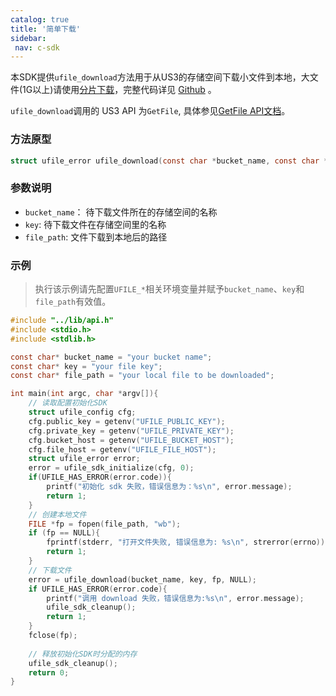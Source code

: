 ```yaml
---
catalog: true 
title: '简单下载'
sidebar:
 nav: c-sdk
---
```




本SDK提供`ufile_download`方法用于从US3的存储空间下载小文件到本地，大文件(1G以上)请使用[分片下载](https://ucloud-us3.github.io/c-sdk/%E5%88%86%E7%89%87%E4%B8%8B%E8%BD%BD.html)，完整代码详见 [Github](https://github.com/ufilesdk-dev/ufile-csdk/blob/master/lib/ufile_download.c) 。

`ufile_download`调用的 US3 API 为`GetFile`, 具体参见[GetFile API文档](https://docs.ucloud.cn/api/ufile-api/get_file)。

### 方法原型

```c
struct ufile_error ufile_download(const char *bucket_name, const char *key, FILE *file, size_t *return_size)
```

### 参数说明

- `bucket_name`： 待下载文件所在的存储空间的名称
- `key`: 待下载文件在存储空间里的名称
- `file_path`: 文件下载到本地后的路径

### 示例

> 执行该示例请先配置`UFILE_*`相关环境变量并赋予`bucket_name`、`key`和`file_path`有效值。

<div class="copyable" markdown="1">

```c
#include "../lib/api.h"
#include <stdio.h>
#include <stdlib.h>

const char* bucket_name = "your bucket name";
const char* key = "your file key";
const char* file_path = "your local file to be downloaded";

int main(int argc, char *argv[]){
    // 读取配置初始化SDK
    struct ufile_config cfg;
    cfg.public_key = getenv("UFILE_PUBLIC_KEY");
    cfg.private_key = getenv("UFILE_PRIVATE_KEY");
    cfg.bucket_host = getenv("UFILE_BUCKET_HOST");
    cfg.file_host = getenv("UFILE_FILE_HOST");
    struct ufile_error error;
    error = ufile_sdk_initialize(cfg, 0);
    if(UFILE_HAS_ERROR(error.code)){
        printf("初始化 sdk 失败，错误信息为：%s\n", error.message);
        return 1;
    }
	// 创建本地文件
    FILE *fp = fopen(file_path, "wb");
    if (fp == NULL){
        fprintf(stderr, "打开文件失败, 错误信息为: %s\n", strerror(errno));
        return 1;
    }
    // 下载文件
    error = ufile_download(bucket_name, key, fp, NULL);
    if UFILE_HAS_ERROR(error.code){
        printf("调用 download 失败，错误信息为:%s\n", error.message);
        ufile_sdk_cleanup();
        return 1;
    }
    fclose(fp);
    
    // 释放初始化SDK时分配的内存
    ufile_sdk_cleanup();
    return 0;
}
```
</div>
